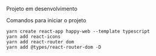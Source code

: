 Projeto em desenvolvimento

Comandos para iniciar o projeto

```
yarn create react-app happy-web --template typescript
yarn add react-icons
yarn add react-router dom
yarn add @types/react-router-dom -D
```